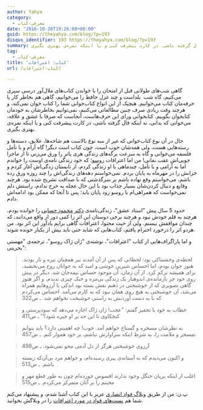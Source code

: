 ```yaml
---
author: Yahya
category:
  - معرفی-کتاب
date: "2016-10-28T19:26:08+00:00"
guid: https://theyahya.com/blog/?p=193
disqus_identifier: 193 https://theyahya.com/blog/?p=193
summary: گاهی شب‌های طولانی قبل از امتحان را با خواندن کتاب‌های ملال‌آور درسی سپری می‌کنیم، گاه شب  یلداست و چند غزل حافظ را می‌خوانیم، گاهی هم بخاطر کار یا حرفه‌مان کتاب می‌خوانیم. هیچیک از این انواع کتاب‌خوانی شما را کتاب خوان نمی‌کند، و هرچند وقت زیادی صرف چنین مطالعاتی می‌کنیم، نمی‌توانیم بخاطرشان به خودمان کتابخوان بگوییم. کتابخوانی ورای این حرف‌هاست، آنجاست که صرفا با عشق و علاقه، می‌خوانی که بدانی، نه اینکه فال گرفته باشی، در کارت پیشرفت کنی و یا اینکه نمره‌ی بهتری بگیری.
tag:
  - معرفی-کتاب
title: 'کتاب: اعترافات'
url: /کتاب-اعترافات/

---
```

گاهی شب‌های طولانی قبل از امتحان را با خواندن کتاب‌های ملال‌آور درسی سپری می‌کنیم، گاه شب  یلداست و چند غزل حافظ را می‌خوانیم، گاهی هم بخاطر کار یا حرفه‌مان کتاب می‌خوانیم. هیچیک از این انواع کتاب‌خوانی شما را کتاب خوان نمی‌کند، و هرچند وقت زیادی صرف چنین مطالعاتی می‌کنیم، نمی‌توانیم بخاطرشان به خودمان کتابخوان بگوییم. کتابخوانی ورای این حرف‌هاست، آنجاست که صرفا با عشق و علاقه، می‌خوانی که بدانی، نه اینکه فال گرفته باشی، در کارت پیشرفت کنی و یا اینکه نمره‌ی بهتری بگیری.

حال در آن نوع کتاب‌خوانی که غیر از سه نوع بالاست هم شاخه‌ها، علایق، دسته‌ها و رسته‌هایی هست، ولی همه‌شان خوب است، چون کتاب است دیگر! گاه آرام و با تأمل فلسفه می‌خوانی و گاه به سرعت برگه‌های زندگی هری پاتر را ورق می‌زنی تا از ماجرا جویی‌اش عقب نمانی! من اما اعترافات [روسو](https://fa.wikipedia.org/wiki/%DA%98%D8%A7%D9%86-%DA%98%D8%A7%DA%A9_%D8%B1%D9%88%D8%B3%D9%88)؛ که خود زندگی نامه‌ی اوست را خواندم اما به آرامی و با تأمل، چندماهی با او زندگی کردم، از تابستان زدگی‌اش آغاز کردم و خزانش را در مهر‌ماه به پایان بردم. نمی‌خواستم دهه‌های زندگی‌اش را چند روزه ورق زده باشم، می‌خواستم وقع نهاده باشم بر سرگذشتی که با صداقت تشریح شده بود. هرچند وقایع و دنبال کردن‌شان بسیار جذاب بود با این حال عجله به خرج ندادم، راستش دلم نمی‌خواست که همراهی‌ام با روسو زود پایان یابد؛ پس تا آنجا که ممکن بود ادامه‌اش دادم.

حدود 5 سال پیش "استاد عشق"، زندگی‌نامه‌ی [دکتر محمود حسابی](https://fa.wikipedia.org/wiki/%D9%85%D8%AD%D9%85%D9%88%D8%AF_%D8%AD%D8%B3%D8%A7%D8%A8%DB%8C) را خوانده بودم،‌ هرچند به قلم خودش نبود و هرچند برخی دوستان این اثر را کمی دور از واقع می‌دانند، که چندان موافقش نیستم. ولی از حیث محتوا، اعترافات گاهی برایم یادآور این اثر بود. من هردو اثر را درخورد احترام یافتم، کتاب‌هایی که شاید حتی باید بیش از یکبار خونده شوند.

و اما پاراگراف‌هایی از کتاب "اعترافات"، نوشته‌ی "ژان ژاک روسو"، ترجمه‌ی "مهستی بحرینی":

> لحظه‌ی وحشتناکی بود: لحظاتی که پس از آن آمدند نیز همچنان تیره و تار بودند. هنوز جوان بودم، اما احساس شیرین خوشی و امید که به جوانان روح می‌بخشید، برای همیشه ترکم کرد. از آن زمان، آن موجود حساس نیمه‌جان شد. دیگر در پیش روی خود جز بازمانده‌ی اندوهبار یک زندگی بی‌مزه و خنک چیزی ندیدم، و اگر هنوز گاهی تصویری که از خوشبختی در ذهنم نقش بسته بود اندکی با آرزوهایم همراه می‌شد، آن خوشبختی به هیچ روی همان نبود که به کارم می‌آمد. احساس می‌کردم که با به دست آوردنش به راستی خوشبخت نخواهم شد. ـ ص322

> خطاب به خود با تحقیر گفتم:‌ "عجب! ژان ژاک اجازه می‌دهد که سودپرستی و کنجکاوی تا این حد بر او چیره شود؟" ـ ص411

> به نظرشان مسخره و گستاخ خواهم آمد. خوب! چه اهمیتی دارد؟ باید بتوانم تمسخر و ملامت را، به شرط اینکه سزاوارش نباشم، بر خود هموار کنم. ـ ص457

> آرزوی خوشبختی هرگز از دل آدمی محو نمی‌شود. ـ ص498

> و اکنون می‌دیدم که به آستانه‌ی پیری رسیده‌ام، و خواهم مرد بی‌آن‌که زیسته باشم. ـ ص513

> اغلب از اینکه پریان جنگل وجود ندارند افسوس خورده‌ام چون به طور قطع مهر و محبتم را بر آنان متمرکز می‌کردم. ـ ص515

پ.ن: من از طریق [وبلاگ فواد انصاری](http://foad-ansari.ir/) عزیز با این کتاب آشنا شدم، و پیشنهاد می‌کنم شما هم [پست‌های فواد در مورد اعترافات](http://foad-ansari.ir/%D8%B4%D8%A7%D9%87%DA%A9%D8%A7%D8%B1%DB%8C-%D8%B5%D8%AF%D8%A7%D9%82%D8%AA-%D8%A7%D9%86%D8%B3%D8%A7%D9%86-%D8%A7%D8%B9%D8%AA%D8%B1%D8%A7%D9%81%D8%A7%D8%AA-%D8%B1%D9%88%D8%B3) را در وبلاگش بخوانید.
